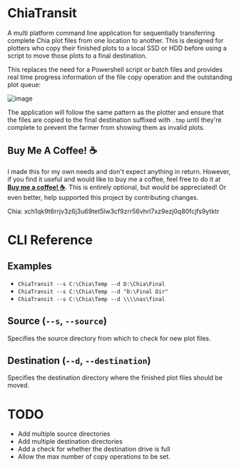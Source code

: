 # ChiaTransit
A multi platform command line application for sequentially transferring complete Chia plot files from one location to another. This is designed for plotters who copy their finished plots to a local SSD or HDD before using a script to move those plots to a final destination.

This replaces the need for a Powershell script or batch files and provides real time progress information of the file copy operation and the outstanding plot queue:

![image](https://user-images.githubusercontent.com/22151993/120900452-c4f23380-c62c-11eb-9f2e-e142a6192df6.png)

The application will follow the same pattern as the plotter and ensure that the files are copied to the final destination suffixed with ```.tmp``` until they're complete to prevent the farmer from showing them as invalid plots.

## Buy Me A Coffee! :coffee:

I made this for my own needs and don't expect anything in return. However, if you find it useful and would like to buy me a coffee, feel free to do it at [__Buy me a coffee! :coffee:__](https://buymeacoff.ee/djdd87). This is entirely optional, but would be appreciated! Or even better, help supported this project by contributing changes.

Chia: xch1qk9t6rrjv3z6j3u69tet5lw3cf9zrr56vhrl7xz9ezj0q80fcjfs9ytktr

# CLI Reference

## Examples
* ```ChiaTransit --s C:\Chia\Temp --d D:\Chia\Final```
* ```ChiaTransit --s C:\Chia\Temp --d "D:\Final Dir"```
* ```ChiaTransit --s C:\Chia\Temp --d \\\\nas\final```

## Source (```--s```, ```--source```)
Specifies the source directory from which to check for new plot files.

## Destination (```--d```, ```--destination```)
Specifies the destination directory where the finished plot files should be moved.

# TODO
* Add multiple source directories
* Add multiple destination directories
* Add a check for whether the destination drive is full
* Allow the max number of copy operations to be set.
